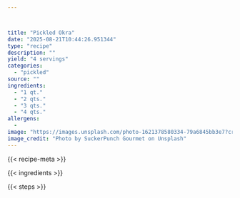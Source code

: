 ```yaml
---



title: "Pickled Okra"
date: "2025-08-21T10:44:26.951344"
type: "recipe"
description: ""
yield: "4 servings"
categories:
  - "pickled"
source: ""
ingredients:
  - "1 qt."
  - "2 qts."
  - "3 qts."
  - "4 qts."
allergens:
  -
image: "https://images.unsplash.com/photo-1621378580334-79a6845bb3e7?crop=entropy&cs=tinysrgb&fit=max&fm=jpg&ixid=M3w3OTQ5MzV8MHwxfHNlYXJjaHwxfHxwaWNrbGVkJTIwb2tyYSUyMGZvb2QlMjBwaWNrbGVkfGVufDF8MHx8fDE3NTU3OTU4ODd8MA&ixlib=rb-4.1.0&q=80&w=1080"
image_credit: "Photo by SuckerPunch Gourmet on Unsplash"
---
```


{{< recipe-meta >}}

{{< ingredients >}}

{{< steps >}}
